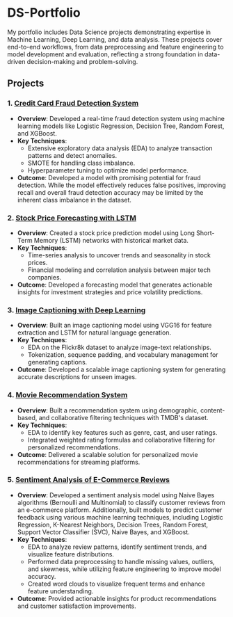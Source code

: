 # DS-Portfolio
My portfolio includes Data Science projects demonstrating expertise in Machine Learning, Deep Learning, and data analysis. These projects cover end-to-end workflows, from data preprocessing and feature engineering to model development and evaluation, reflecting a strong foundation in data-driven decision-making and problem-solving.


## Projects

### 1. [Credit Card Fraud Detection System](https://github.com/ArchanaAnalytics/DS-Portfolio/blob/main/Projects/Credit%20Card%20Fraud%20Detection.ipynb)
- **Overview**: Developed a real-time fraud detection system using machine learning models like Logistic Regression, Decision Tree, Random Forest, and XGBoost.
- **Key Techniques**:
  - Extensive exploratory data analysis (EDA) to analyze transaction patterns and detect anomalies.
  - SMOTE for handling class imbalance.
  - Hyperparameter tuning to optimize model performance.
- **Outcome**: Developed a model with promising potential for fraud detection. While the model effectively reduces false positives, improving recall and overall fraud detection accuracy may be limited by the inherent class imbalance in the dataset.

### 2. [Stock Price Forecasting with LSTM](https://github.com/ArchanaAnalytics/DS-Portfolio/blob/main/Projects/Stock%20Price%20Analysis%20and%20Forecasting.ipynb)
- **Overview**: Created a stock price prediction model using Long Short-Term Memory (LSTM) networks with historical market data.
- **Key Techniques**:
  - Time-series analysis to uncover trends and seasonality in stock prices.
  - Financial modeling and correlation analysis between major tech companies.
- **Outcome**: Developed a forecasting model that generates actionable insights for investment strategies and price volatility predictions.

### 3. [Image Captioning with Deep Learning](https://github.com/ArchanaAnalytics/DS-Portfolio/blob/main/Projects/Image%20Captioning%20System.ipynb)
- **Overview**: Built an image captioning model using VGG16 for feature extraction and LSTM for natural language generation.
- **Key Techniques**:
  - EDA on the Flickr8k dataset to analyze image-text relationships.
  - Tokenization, sequence padding, and vocabulary management for generating captions.
- **Outcome**: Developed a scalable image captioning system for generating accurate descriptions for unseen images.

### 4. [Movie Recommendation System](https://github.com/ArchanaAnalytics/DS-Portfolio/blob/main/Projects/Movie%20Recommendation%20System.ipynb)
- **Overview**: Built a recommendation system using demographic, content-based, and collaborative filtering techniques with TMDB's dataset.
- **Key Techniques**:
  - EDA to identify key features such as genre, cast, and user ratings.
  - Integrated weighted rating formulas and collaborative filtering for personalized recommendations.
- **Outcome**: Delivered a scalable solution for personalized movie recommendations for streaming platforms.

### 5. [Sentiment Analysis of E-Commerce Reviews](https://github.com/ArchanaAnalytics/DS-Portfolio/blob/main/Projects/Sentiment%20Analysis%20of%20E-Commerce%20Clothing%20Reviews.ipynb)
- **Overview**: Developed a sentiment analysis model using Naive Bayes algorithms (Bernoulli and Multinomial) to classify customer reviews from an e-commerce platform. Additionally, built models to predict customer feedback using various machine learning techniques, including Logistic Regression, K-Nearest Neighbors, Decision Trees, Random Forest, Support Vector Classifier (SVC), Naive Bayes, and XGBoost.
- **Key Techniques**:
  - EDA to analyze review patterns, identify sentiment trends, and visualize feature distributions.
  - Performed data preprocessing to handle missing values, outliers, and skewness, while utilizing feature engineering to improve model accuracy.
  - Created word clouds to visualize frequent terms and enhance feature understanding.
- **Outcome**: Provided actionable insights for product recommendations and customer satisfaction improvements.

